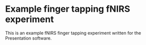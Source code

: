 # Example finger tapping fNIRS experiment

This is an example fNIRS finger tapping experiment written for the Presentation software.


